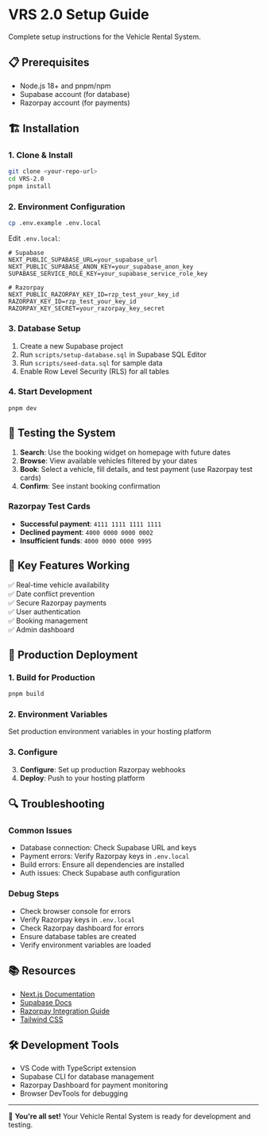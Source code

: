# VRS 2.0 Setup Guide

Complete setup instructions for the Vehicle Rental System.

## 📋 Prerequisites

- Node.js 18+ and pnpm/npm
- Supabase account (for database)
- Razorpay account (for payments)

## 🏗️ Installation

### 1. Clone & Install
```bash
git clone <your-repo-url>
cd VRS-2.0
pnpm install
```

### 2. Environment Configuration
```bash
cp .env.example .env.local
```

Edit `.env.local`:
```env
# Supabase
NEXT_PUBLIC_SUPABASE_URL=your_supabase_url
NEXT_PUBLIC_SUPABASE_ANON_KEY=your_supabase_anon_key
SUPABASE_SERVICE_ROLE_KEY=your_supabase_service_role_key

# Razorpay
NEXT_PUBLIC_RAZORPAY_KEY_ID=rzp_test_your_key_id
RAZORPAY_KEY_ID=rzp_test_your_key_id
RAZORPAY_KEY_SECRET=your_razorpay_key_secret
```

### 3. Database Setup
1. Create a new Supabase project
2. Run `scripts/setup-database.sql` in Supabase SQL Editor
3. Run `scripts/seed-data.sql` for sample data
4. Enable Row Level Security (RLS) for all tables

### 4. Start Development
```bash
pnpm dev
```

## 🧪 Testing the System

1. **Search**: Use the booking widget on homepage with future dates
2. **Browse**: View available vehicles filtered by your dates
3. **Book**: Select a vehicle, fill details, and test payment (use Razorpay test cards)
4. **Confirm**: See instant booking confirmation

### Razorpay Test Cards
- **Successful payment**: `4111 1111 1111 1111`
- **Declined payment**: `4000 0000 0000 0002`
- **Insufficient funds**: `4000 0000 0000 9995`

## 🔧 Key Features Working

✅ Real-time vehicle availability  
✅ Date conflict prevention  
✅ Secure Razorpay payments  
✅ User authentication  
✅ Booking management  
✅ Admin dashboard  

## 🚀 Production Deployment

### 1. Build for Production
```bash
pnpm build
```

### 2. Environment Variables
Set production environment variables in your hosting platform

### 3. Configure
3. **Configure**: Set up production Razorpay webhooks
4. **Deploy**: Push to your hosting platform

## 🔍 Troubleshooting

### Common Issues
- Database connection: Check Supabase URL and keys
- Payment errors: Verify Razorpay keys in `.env.local`
- Build errors: Ensure all dependencies are installed
- Auth issues: Check Supabase auth configuration

### Debug Steps
- Check browser console for errors
- Verify Razorpay keys in `.env.local`
- Check Razorpay dashboard for errors
- Ensure database tables are created
- Verify environment variables are loaded

## 📚 Resources

- [Next.js Documentation](https://nextjs.org/docs)
- [Supabase Docs](https://supabase.com/docs)
- [Razorpay Integration Guide](https://razorpay.com/docs)
- [Tailwind CSS](https://tailwindcss.com/docs)

## 🛠️ Development Tools

- VS Code with TypeScript extension
- Supabase CLI for database management
- Razorpay Dashboard for payment monitoring
- Browser DevTools for debugging

---

🎉 **You're all set!** Your Vehicle Rental System is ready for development and testing.
